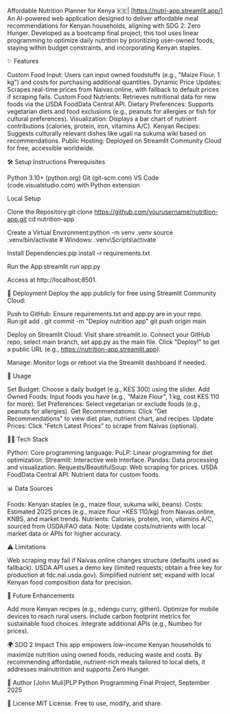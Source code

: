 Affordable Nutrition Planner for Kenya 🇰🇪| [https://nutri-app.streamlit.app/]
An AI-powered web application designed to deliver affordable meal recommendations for Kenyan households, aligning with SDG 2: Zero Hunger. Developed as a bootcamp final project, this tool uses linear programming to optimize daily nutrition by prioritizing user-owned foods, staying within budget constraints, and incorporating Kenyan staples.

✨ Features

Custom Food Input: Users can input owned foodstuffs (e.g., "Maize Flour, 1 kg") and costs for purchasing additional quantities.
Dynamic Price Updates: Scrapes real-time prices from Naivas.online, with fallback to default prices if scraping fails.
Custom Food Nutrients: Retrieves nutritional data for new foods via the USDA FoodData Central API.
Dietary Preferences: Supports vegetarian diets and food exclusions (e.g., peanuts for allergies or fish for cultural preferences).
Visualization: Displays a bar chart of nutrient contributions (calories, protein, iron, vitamins A/C).
Kenyan Recipes: Suggests culturally relevant dishes like ugali na sukuma wiki based on recommendations.
Public Hosting: Deployed on Streamlit Community Cloud for free, accessible worldwide.


🛠️ Setup Instructions
Prerequisites

Python 3.10+ (python.org)
Git (git-scm.com)
VS Code (code.visualstudio.com) with Python extension

Local Setup

Clone the Repository:git clone https://github.com/yourusername/nutrition-app.git
cd nutrition-app


Create a Virtual Environment:python -m venv .venv
source .venv/bin/activate  # Windows: .venv\Scripts\activate


Install Dependencies:pip install -r requirements.txt


Run the App:streamlit run app.py

Access at http://localhost:8501.


🚀 Deployment
Deploy the app publicly for free using Streamlit Community Cloud:

Push to GitHub:
Ensure requirements.txt and app.py are in your repo.
Run:git add .
git commit -m "Deploy nutrition app"
git push origin main




Deploy on Streamlit Cloud:
Visit share.streamlit.io.
Connect your GitHub repo, select main branch, set app.py as the main file.
Click "Deploy!" to get a public URL (e.g., https://nutrition-app.streamlit.app).


Manage: Monitor logs or reboot via the Streamlit dashboard if needed.


📖 Usage

Set Budget: Choose a daily budget (e.g., KES 300) using the slider.
Add Owned Foods: Input foods you have (e.g., "Maize Flour", 1 kg, cost KES 110 for more).
Set Preferences: Select vegetarian or exclude foods (e.g., peanuts for allergies).
Get Recommendations: Click "Get Recommendations" to view diet plan, nutrient chart, and recipes.
Update Prices: Click "Fetch Latest Prices" to scrape from Naivas (optional).


🧑‍💻 Tech Stack

Python: Core programming language.
PuLP: Linear programming for diet optimization.
Streamlit: Interactive web interface.
Pandas: Data processing and visualization.
Requests/BeautifulSoup: Web scraping for prices.
USDA FoodData Central API: Nutrient data for custom foods.


📊 Data Sources

Foods: Kenyan staples (e.g., maize flour, sukuma wiki, beans).
Costs: Estimated 2025 prices (e.g., maize flour ~KES 110/kg) from Naivas.online, KNBS, and market trends.
Nutrients: Calories, protein, iron, vitamins A/C, sourced from USDA/FAO data.
Note: Update costs/nutrients with local market data or APIs for higher accuracy.


⚠️ Limitations

Web scraping may fail if Naivas.online changes structure (defaults used as fallback).
USDA API uses a demo key (limited requests; obtain a free key for production at fdc.nal.usda.gov).
Simplified nutrient set; expand with local Kenyan food composition data for precision.


🌱 Future Enhancements

Add more Kenyan recipes (e.g., ndengu curry, githeri).
Optimize for mobile devices to reach rural users.
Include carbon footprint metrics for sustainable food choices.
Integrate additional APIs (e.g., Numbeo for prices).


🌍 SDG 2 Impact
This app empowers low-income Kenyan households to maximize nutrition using owned foods, reducing waste and costs. By recommending affordable, nutrient-rich meals tailored to local diets, it addresses malnutrition and supports Zero Hunger.

👤 Author
[John Muli]PLP Python Programming Final Project, September 2025

📜 License
MIT License. Free to use, modify, and share.
